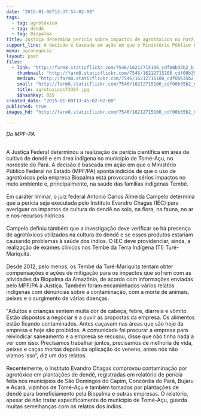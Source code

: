 ```yaml
---
date: "2015-01-06T13:37:54-02:00"
tags:
  - tag: agrotóxico
  - tag: dendê
  - tag: Biopalma
title: Justiça determina perícia sobre impactos de agrotóxicos no Pará
support_line: A decisão é baseada em ação em que o Ministério Público Federal no Estado
menu: agronegócio
layout: post
files:
  - link: "http://farm8.staticflickr.com/7546/16212715106_cdf00b35b2_b.jpg"
    thumbnail: "http://farm8.staticflickr.com/7546/16212715106_cdf00b35b2_t.jpg"
    medium: "http://farm8.staticflickr.com/7546/16212715106_cdf00b35b2_z.jpg"
    small: "http://farm8.staticflickr.com/7546/16212715106_cdf00b35b2_n.jpg"
    title: agrotoxicos73307.jpg
    $$hashKey: 0SS
created_date: "2015-01-09T13:45:02-02:00"
published: true
images_hd: "http://farm8.staticflickr.com/7546/16212715106_cdf00b35b2_n.jpg"

---
```

<p><em>Do&nbsp;MPF-PA</em></p>

<p><br />
A Justi&ccedil;a Federal determinou a realiza&ccedil;&atilde;o de per&iacute;cia cient&iacute;fica em &aacute;rea de cultivo de dend&ecirc; e em &aacute;rea ind&iacute;gena no munic&iacute;pio de Tom&eacute;-A&ccedil;u, no nordeste do Par&aacute;. A decis&atilde;o &eacute; baseada em a&ccedil;&atilde;o em que o Minist&eacute;rio P&uacute;blico Federal no Estado (MPF/PA) aponta ind&iacute;cios de que o uso de agrot&oacute;xicos pela empresa Biopalma est&aacute; provocando s&eacute;rios impactos no meio ambiente e, principalmente, na sa&uacute;de das fam&iacute;lias ind&iacute;genas Temb&eacute;.<br />
<br />
Em car&aacute;ter liminar, o juiz federal Antonio Carlos Almeida Campelo determina que a per&iacute;cia seja executada pelo Instituto Evandro Chagas (IEC) para averiguar os impactos da cultura do dend&ecirc; no solo, na flora, na fauna, no ar e nos recursos h&iacute;dricos.<br />
<br />
Campelo definiu tamb&eacute;m que a investiga&ccedil;&atilde;o deve verificar se h&aacute; presen&ccedil;a de agrot&oacute;xicos utilizados na cultura do dend&ecirc; e se esses produtos estariam causando problemas &agrave; sa&uacute;de dos &iacute;ndios. O IEC deve providenciar, ainda, a realiza&ccedil;&atilde;o de exames cl&iacute;nicos nos Temb&eacute; da Terra Ind&iacute;gena (TI) Tur&eacute;-Mariquita.<br />
<br />
Desde 2012, pelo menos, os Temb&eacute; da Tur&eacute;-Mariquita tentam obter compensa&ccedil;&otilde;es e a&ccedil;&otilde;es de mitiga&ccedil;&atilde;o para os impactos que sofrem com as atividades da Biopalma da Amaz&ocirc;nia, de acordo com informa&ccedil;&otilde;es enviadas pelo MPF/PA &agrave; Justi&ccedil;a. Tamb&eacute;m foram encaminhados v&aacute;rios relatos ind&iacute;genas com den&uacute;ncias sobre a contamina&ccedil;&atilde;o, com a morte de animais, peixes e o surgimento de v&aacute;rias doen&ccedil;as.<br />
<br />
&quot;Adultos e crian&ccedil;as sentem muita dor de cabe&ccedil;a, febre, diarreia e v&ocirc;mito. Est&atilde;o dispostos a negociar e a ouvir as propostas da empresa. Os alimentos est&atilde;o ficando contaminados. Antes ca&ccedil;avam nas &aacute;reas que s&atilde;o hoje da empresa e hoje s&atilde;o proibidos. A comunidade foi procurar a empresa para reivindicar saneamento e a empresa se recusou, disse que n&atilde;o tinha nada a ver com isso. Precisamos trabalhar juntos, precisamos de melhoria de vida, peixes e ca&ccedil;as mortas depois da aplica&ccedil;&atilde;o do veneno, antes n&oacute;s n&atilde;o v&iacute;amos isso&rdquo;, diz um dos relatos.<br />
<br />
Recentemente, o Instituto Evandro Chagas comprovou contamina&ccedil;&atilde;o por agrot&oacute;xico em planta&ccedil;&otilde;es de dend&ecirc;, registradas em relat&oacute;rio de per&iacute;cia feita nos munic&iacute;pios de S&atilde;o Domingos do Capim, Conc&oacute;rdia do Par&aacute;, Bujaru e Acar&aacute;, vizinhos de Tom&eacute;-A&ccedil;u e tamb&eacute;m tomados por planta&ccedil;&otilde;es de dend&ecirc; para beneficiamento pela Biopalma e outras empresas. O relat&oacute;rio, apesar de n&atilde;o tratar especificamente do munic&iacute;pio de Tom&eacute;-A&ccedil;u, guarda muitas semelhan&ccedil;as com os relatos dos &iacute;ndios.<br />
<br />
&nbsp;</p>
